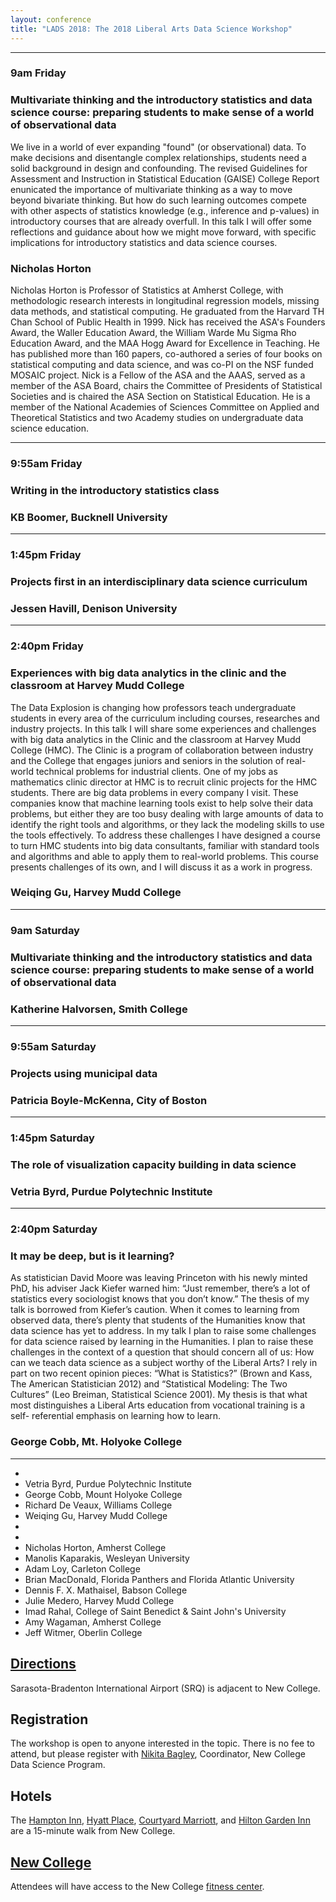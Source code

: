 ```yaml
---
layout: conference
title: "LADS 2018: The 2018 Liberal Arts Data Science Workshop"
---
```



----

### 9am Friday
### Multivariate thinking and the introductory statistics and data science course: preparing students to make sense of a world of observational data
<p>
We live in a world of ever expanding "found" (or observational) data. To make decisions and disentangle complex relationships, students need a solid background in design and confounding. The revised Guidelines for Assessment and Instruction in Statistical Education (GAISE) College Report enunicated the importance of multivariate thinking as a way to move beyond bivariate thinking. But how do such learning outcomes compete with other aspects of statistics knowledge (e.g., inference and p-values) in introductory courses that are already overfull. In this talk I will offer some reflections and guidance about how we might move forward, with specific implications for introductory statistics and data science courses.
</p>

### Nicholas Horton
<p>
Nicholas Horton is Professor of Statistics at Amherst College, with methodologic research interests in longitudinal regression models, missing data methods, and statistical computing.  He graduated from the Harvard TH Chan School of Public Health in 1999.  Nick has received the ASA's Founders Award, the Waller Education Award,  the William Warde Mu Sigma Rho Education Award, and the MAA Hogg Award for Excellence in Teaching.  He has published more than 160 papers, co-authored a series of four books on statistical computing and data science, and was co-PI on the NSF funded MOSAIC project.  Nick is a Fellow of the ASA and the AAAS, served as a member of the ASA Board, chairs the Committee of Presidents of Statistical Societies and is chaired the ASA Section on Statistical Education.  He is a member of the National Academies of Sciences Committee on Applied and Theoretical Statistics and two Academy studies on undergraduate data science education.
</p>

----

### 9:55am Friday
### Writing in the introductory statistics class
<p>
</p>

### KB Boomer, Bucknell University
<p>
</p>

----

### 1:45pm Friday
### Projects first in an interdisciplinary data science curriculum
<p>
</p>

### Jessen Havill, Denison University
<p>
</p>

----

### 2:40pm Friday
### Experiences with big data analytics in the clinic and the classroom at Harvey Mudd College

<p>
The Data Explosion is changing how professors teach undergraduate students in every area of the curriculum including courses, researches and industry projects.   In this talk I will share some experiences and challenges with big data analytics in the Clinic and the classroom at Harvey Mudd College (HMC).  The Clinic is a program of collaboration between industry and the College that engages juniors and seniors in the solution of real-world technical problems for industrial clients.  One of my jobs as mathematics clinic director at HMC is to recruit clinic projects for the HMC students.  There are big data problems in every company I visit. These companies know that machine learning tools exist to help solve their data problems, but either they are too busy dealing with large amounts of data to identify the right tools and algorithms, or they lack the modeling skills to use the tools effectively. To address these challenges I have designed a course to turn HMC students into big data consultants, familiar with standard tools and algorithms and able to apply them to real-world problems. This course presents challenges of its own, and I will discuss it as a work in progress.
</p>

### Weiqing Gu, Harvey Mudd College
<p>
</p>

----

### 9am Saturday
### Multivariate thinking and the introductory statistics and data science course: preparing students to make sense of a world of observational data
<p>
</p>

### Katherine Halvorsen, Smith College
<p>
</p>

----

### 9:55am Saturday
### Projects using municipal data
<p>
</p>

### Patricia Boyle-McKenna, City of Boston
<p>
</p>

----

### 1:45pm Saturday
### The role of visualization capacity building in data science
<p>
</p>

### Vetria Byrd, Purdue Polytechnic Institute
<p>
</p>

----

### 2:40pm Saturday
### It may be deep, but is it learning?
<p>
As statistician David Moore was leaving Princeton with his newly minted PhD, his
adviser Jack Kiefer warned him: “Just remember, there’s a lot of statistics every sociologist
knows that you don’t know.” The thesis of my talk is borrowed from Kiefer’s caution. When it
comes to learning from observed data, there’s plenty that students of the Humanities know
that data science has yet to address. In my talk I plan to raise some challenges for data science
raised by learning in the Humanities.
I plan to raise these challenges in the context of a question that should concern all of us:
How can we teach data science as a subject worthy of the Liberal Arts? I rely in part on two
recent opinion pieces: “What is Statistics?” (Brown and Kass, The American Statistician 2012)
and “Statistical Modeling: The Two Cultures” (Leo Breiman, Statistical Science 2001). My thesis
is that what most distinguishes a Liberal Arts education from vocational training is a self-
referential emphasis on learning how to learn.
</p>

### George Cobb, Mt. Holyoke College
<p>
</p>

----

-
- Vetria Byrd, Purdue Polytechnic Institute
- George Cobb, Mount Holyoke College
- Richard De Veaux, Williams College
- Weiqing Gu, Harvey Mudd College
-
-
- Nicholas Horton, Amherst College
- Manolis Kaparakis, Wesleyan University
- Adam Loy, Carleton College
- Brian MacDonald, Florida Panthers and Florida Atlantic University
- Dennis F. X. Mathaisel, Babson College
- Julie Medero, Harvey Mudd College
- Imad Rahal, College of Saint Benedict & Saint John's University
- Amy Wagaman, Amherst College
- Jeff Witmer, Oberlin College

## [Directions](https://www.ncf.edu/admissions/visit-campus/maps-and-directions/)
Sarasota-Bradenton International Airport (SRQ) is adjacent to New College.

## Registration
The workshop is open to anyone interested in the topic. There is no fee to attend, but please register with [Nikita Bagley](mailto:nbagley@ncf.edu), Coordinator, New College Data Science Program.

## Hotels
The [Hampton Inn](http://hamptoninn3.hilton.com/en/hotels/florida/hampton-inn-and-suites-sarasota-bradenton-airport-SRQATHX/index.html), [Hyatt Place](https://sarasotabradenton.place.hyatt.com/en/hotel/home.html), [Courtyard Marriott](http://www.marriott.com/hotels/travel/srqcy-courtyard-sarasota-bradenton-airport/?scid=bb1a189a-fec3-4d19-a255-54ba596febe2), and [Hilton Garden Inn](http://hiltongardeninn3.hilton.com/en/hotels/florida/hilton-garden-inn-sarasota-bradenton-airport-SRQNBGI/index.html) are a 15-minute walk from New College.

## [New College](https:/www.ncf.edu)
Attendees will have access to the New College [fitness center](https://www.ncf.edu/campus-life/health-safety-and-wellness-mind-body-and-spirit/fitness-center/).
